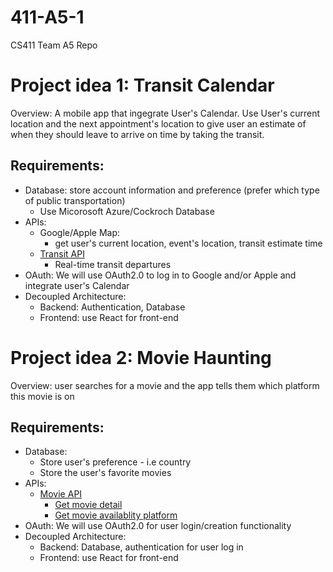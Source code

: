 # 411-A5-1
CS411 Team A5 Repo


# Project idea 1: Transit Calendar
Overview: A mobile app that ingegrate User's Calendar. Use User's current location and the next appointment's location to give user an estimate of when they should leave to arrive on time by taking the transit.

## Requirements:
- Database: store account information and preference (prefer which type of public transportation)
    - Use Micorosoft Azure/Cockroch Database
- APIs:
    - Google/Apple Map:
        - get user's current location, event's location, transit estimate time
    - [Transit API](https://transitapp.com/apis)
        - Real-time transit departures
- OAuth: We will use OAuth2.0 to log in to Google and/or Apple and integrate user's Calendar
- Decoupled Architecture: 
    - Backend: Authentication, Database
    - Frontend: use React for front-end

# Project idea 2: Movie Haunting
Overview: user searches for a movie and the app tells them which platform this movie is on

## Requirements:
- Database:
    - Store user's preference - i.e country
    - Store the user's favorite movies
- APIs:
    - [Movie API](https://developers.themoviedb.org/3/getting-started/introduction)
        - [Get movie detail](https://developers.themoviedb.org/3/movies/get-movie-details)
        - [Get movie availablity platform](https://developers.themoviedb.org/3/movies/get-movie-watch-providers)
- OAuth: We will use OAuth2.0 for user login/creation functionality
- Decoupled Architecture: 
    - Backend: Database, authentication for user log in
    - Frontend: use React for front-end